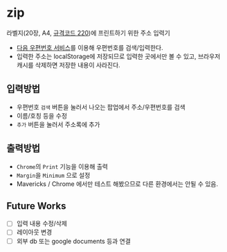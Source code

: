 zip
===

라벨지(20장, A4, [규격코드 220](http://www.label.kr/Store/DetailView.aspx?pClass2=220))에 프린트하기 위한 주소 입력기
- [다음 우편번호 서비스](http://postcode.map.daum.net/guide)를 이용해 우편번호를 검색/입력한다. 
- 입력한 주소는 localStorage에 저장되므로 입력한 곳에서만 볼 수 있고, 브라우저 캐시를 삭제하면 저장한 내용이 사라진다.

입력방법
--------
- 우편번호 `검색` 버튼을 눌러서 나오는 팝업에서 주소/우편번호를 검색
- 이름/호칭 등을 수정
- `추가` 버튼을 눌러서 주소록에 추가

출력방법
--------
- `Chrome`의 `Print` 기능을 이용해 출력
- `Margin`을 `Minimum` 으로 설정
- Mavericks / Chrome 에서만 테스트 해봤으므로 다른 환경에서는 안될 수 있음.

Future Works
------------
- [ ] 입력 내용 수정/삭제
- [ ] 레이아웃 변경
- [ ] 외부 db 또는 google documents 등과 연결
